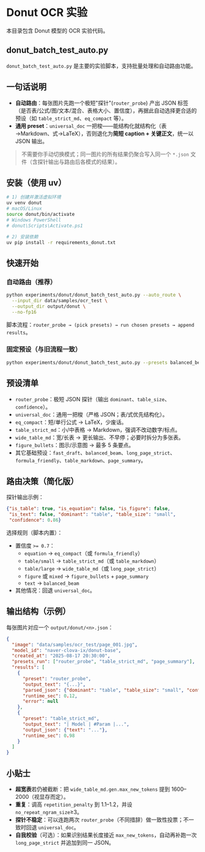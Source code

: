 # Donut OCR 实验

本目录包含 Donut 模型的 OCR 实验代码。

## donut_batch_test_auto.py

`donut_batch_test_auto.py` 是主要的实验脚本，支持批量处理和自动路由功能。

## 一句话说明

- **自动路由**：每张图片先跑一个极短"探针"(`router_probe`) 产出 JSON 标签（是否表/公式/图/文本/混合、表格大小、置信度），再据此自动选择更合适的预设（如 `table_strict_md`、`eq_compact` 等）。
- **通用 preset**：`universal_doc` 一把梭——能结构化就结构化（表→Markdown、式→LaTeX），否则退化为**简短 caption + 关键正文**，统一以 JSON 输出。

> 不需要你手动切换模式；同一图片的所有结果仍聚合写入同一个 `*.json` 文件（含探针输出与路由后各模式的结果）。

## 安装（使用 uv）

```bash
# 1) 创建并激活虚拟环境
uv venv donut
# macOS/Linux
source donut/bin/activate
# Windows PowerShell
# donut\Scripts\Activate.ps1

# 2) 安装依赖
uv pip install -r requirements_donut.txt
```

## 快速开始

### 自动路由（推荐）

```bash
python experiments/donut/donut_batch_test_auto.py --auto_route \
  --input_dir data/samples/ocr_test \
  --output_dir output/donut \
  --no-fp16
```

脚本流程：`router_probe → (pick presets) → run chosen presets → append results`。

### 固定预设（与旧流程一致）

```bash
python experiments/donut/donut_batch_test_auto.py --presets balanced_beam formula_friendly --no-fp16
```

## 预设清单

- `router_probe`：极短 JSON 探针（输出 `dominant`、`table_size`、`confidence`）。
- `universal_doc`：通用一把梭（严格 JSON；表/式优先结构化）。
- `eq_compact`：短/单行公式 → LaTeX，少废话。
- `table_strict_md`：小/中表格 → Markdown，强调不改动数字/标点。
- `wide_table_md`：宽/长表 → 更长输出、不早停；必要时拆分为多张表。
- `figure_bullets`：图示/示意图 → 最多 5 条要点。
- 其它基础预设：`fast_draft`、`balanced_beam`、`long_page_strict`、`formula_friendly`、`table_markdown`、`page_summary`。

## 路由决策（简化版）

探针输出示例：

```json
{"is_table": true, "is_equation": false, "is_figure": false,
 "is_text": false, "dominant": "table", "table_size": "small",
 "confidence": 0.86}
```

选择规则（脚本内置）：

- 置信度 `>= 0.7`：
  - `equation` → `eq_compact`（或 `formula_friendly`）
  - `table/small` → `table_strict_md`（或 `table_markdown`）
  - `table/large` → `wide_table_md`（或 `long_page_strict`）
  - `figure` 或 `mixed` → `figure_bullets` + `page_summary`
  - `text` → `balanced_beam`
- 其他情况：回退 `universal_doc`。

## 输出结构（示例）

每张图片对应一个 `output/donut/<n>.json`：

```json
{
  "image": "data/samples/ocr_test/page_001.jpg",
  "model_id": "naver-clova-ix/donut-base",
  "created_at": "2025-08-17 20:30:00",
  "presets_run": ["router_probe", "table_strict_md", "page_summary"],
  "results": [
    {
      "preset": "router_probe",
      "output_text": "{...}",
      "parsed_json": {"dominant": "table", "table_size": "small", "confidence": 0.83},
      "runtime_sec": 0.12,
      "error": null
    },
    {
      "preset": "table_strict_md",
      "output_text": "| Model | #Param |...",
      "output_json": {"text": "..."},
      "runtime_sec": 0.98
    }
  ]
}
```

## 小贴士

- **超宽表**若仍被截断：把 `wide_table_md.gen.max_new_tokens` 提到 1600–2000（视显存而定）。
- **重复**：调高 `repetition_penalty` 到 1.1–1.2，并设 `no_repeat_ngram_size`≥3。
- **探针不稳定**：可以连跑两次 `router_probe`（不同措辞）做一致性投票；不一致时回退 `universal_doc`。
- **自我校验**（可选）：如果识别结果长度接近 `max_new_tokens`，自动再补跑一次 `long_page_strict` 并追加到同一 JSON。